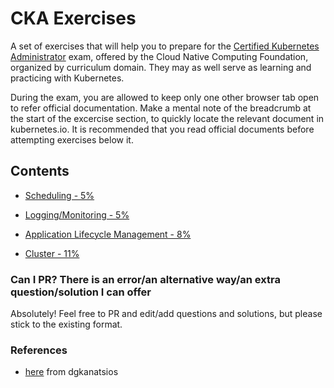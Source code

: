 # CKA Exercises

A set of exercises that will help you to prepare for the [Certified Kubernetes Administrator](https://www.cncf.io/certification/cka/) exam, offered by the Cloud Native Computing Foundation, organized by curriculum domain. They may as well serve as learning and practicing with Kubernetes.

During the exam, you are allowed to keep only one other browser tab open to refer official documentation. Make a mental note of the breadcrumb at the start of the excercise section, to quickly locate the relevant document in kubernetes.io. It is recommended that you read official documents before attempting exercises below it.

## Contents

- [Scheduling - 5%](Scheduling.md)

- [Logging/Monitoring - 5%](Logging&Monitoring.md)

- [Application Lifecycle Management - 8%](ApplicationLifecycleManagement.md)

- [Cluster - 11%](Cluster.md)

  

### Can I PR? There is an error/an alternative way/an extra question/solution I can offer

Absolutely! Feel free to PR and edit/add questions and solutions, but please stick to the existing format.

### References

- [here](https://github.com/dgkanatsios/CKAD-exercises) from dgkanatsios

